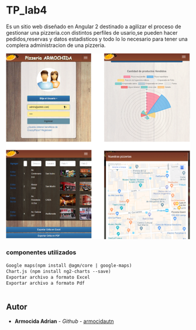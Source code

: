 # TP_lab4

Es un sitio web diseñado en Angular 2 destinado a agilizar el proceso de gestionar una pizzeria.con distintos perfiles de usario,se pueden hacer pedidos,reservas y datos estadisticos y todo lo lo necesario para tener una complera administracion de una pizzeria.  


![alt text](https://github.com/Armocidautn/TP_lab4/blob/master/screenshot.png?raw=true)




### componentes utilizados


```
Google maps(npm install @agm/core | google-maps)
Chart.js (npm install ng2-charts --save)
Exportar archivo a formato Excel
Exportar archivo a formato Pdf


```

## Autor

* **Armocida Adrian** - *Github* - [armocidautn](https://github.com/armocidautn)
  

